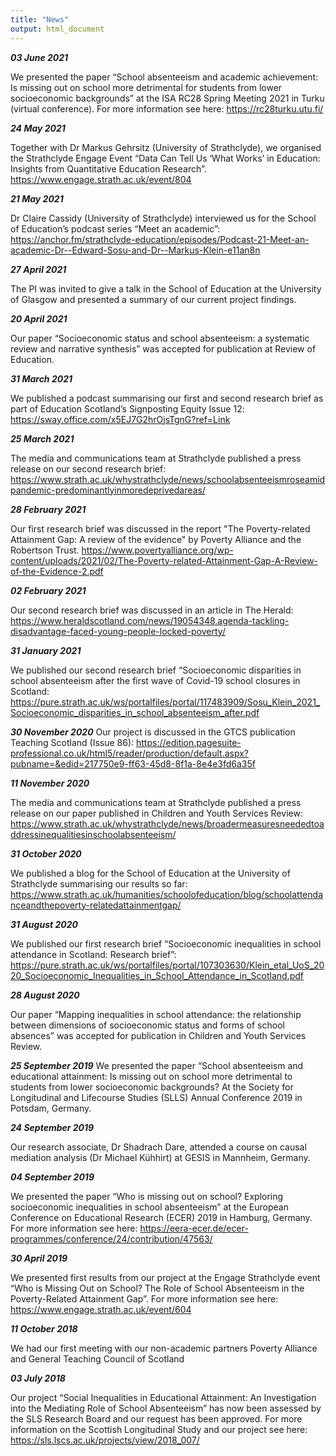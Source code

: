 ```yaml
---
title: "News"
output: html_document
---
```


***03 June 2021***

We presented the paper “School absenteeism and academic achievement: Is missing out on school more detrimental for students from lower socioeconomic backgrounds” at the ISA RC28 Spring Meeting 2021 in Turku (virtual conference). For more information see here: https://rc28turku.utu.fi/  

***24 May 2021***

Together with Dr Markus Gehrsitz (University of Strathclyde), we organised the Strathclyde Engage Event “Data Can Tell Us ‘What Works’ in Education: Insights from Quantitative Education Research”.
https://www.engage.strath.ac.uk/event/804  

***21 May 2021***

Dr Claire Cassidy (University of Strathclyde) interviewed us for the School of Education’s podcast series “Meet an academic”:
https://anchor.fm/strathclyde-education/episodes/Podcast-21-Meet-an-academic-Dr--Edward-Sosu-and-Dr--Markus-Klein-e11an8n  

***27 April 2021***

The PI was invited to give a talk in the School of Education at the University of Glasgow and presented a summary of our current project findings.  

***20 April 2021***

Our paper “Socioeconomic status and school absenteeism: a systematic review and narrative synthesis” was accepted for publication at Review of Education.  

***31 March 2021***

We published a podcast summarising our first and second research brief as part of Education Scotland’s Signposting Equity Issue 12:
https://sway.office.com/x5EJ7G2hrOjsTgnG?ref=Link


***25 March 2021***

The media and communications team at Strathclyde published a press release on our second research brief:
https://www.strath.ac.uk/whystrathclyde/news/schoolabsenteeismroseamidpandemic-predominantlyinmoredeprivedareas/

***28 February 2021***

Our first research brief was discussed in the report "The Poverty-related Attainment Gap: A review of the evidence" by Poverty Alliance and the Robertson Trust.
https://www.povertyalliance.org/wp-content/uploads/2021/02/The-Poverty-related-Attainment-Gap-A-Review-of-the-Evidence-2.pdf

***02 February 2021***

Our second research brief was discussed in an article in The Herald: 
https://www.heraldscotland.com/news/19054348.agenda-tackling-disadvantage-faced-young-people-locked-poverty/

***31 January 2021***

We published our second research brief “Socioeconomic disparities in school absenteeism after the first wave of Covid-19 school closures in Scotland:
https://pure.strath.ac.uk/ws/portalfiles/portal/117483909/Sosu_Klein_2021_Socioeconomic_disparities_in_school_absenteeism_after.pdf

***30 November 2020***
Our project is discussed in the GTCS publication Teaching Scotland (Issue 86):
https://edition.pagesuite-professional.co.uk/html5/reader/production/default.aspx?pubname=&edid=217750e9-ff63-45d8-8f1a-8e4e3fd6a35f

***11 November 2020***

The media and communications team at Strathclyde published a press release on our paper published in Children and Youth Services Review: https://www.strath.ac.uk/whystrathclyde/news/broadermeasuresneededtoaddressinequalitiesinschoolabsenteeism/

***31 October 2020***

We published a blog for the School of Education at the University of Strathclyde summarising our results so far: https://www.strath.ac.uk/humanities/schoolofeducation/blog/schoolattendanceandthepoverty-relatedattainmentgap/

***31 August 2020***

We published our first research brief “Socioeconomic inequalities in school attendance in Scotland: Research brief”: https://pure.strath.ac.uk/ws/portalfiles/portal/107303630/Klein_etal_UoS_2020_Socioeconomic_Inequalities_in_School_Attendance_in_Scotland.pdf

***28 August 2020***

Our paper “Mapping inequalities in school attendance: the relationship between dimensions of socioeconomic status and forms of school absences” was accepted for publication in Children and Youth Services Review.

***25 September 2019***
We presented the paper “School absenteeism and educational attainment: Is missing out on school more detrimental to students from lower socioeconomic backgrounds? At the Society for Longitudinal and Lifecourse Studies (SLLS) Annual Conference 2019 in Potsdam, Germany.

***24 September 2019***

Our research associate, Dr Shadrach Dare, attended a course on causal mediation analysis (Dr Michael Kühhirt) at GESIS in Mannheim, Germany. 

***04 September 2019***

We presented the paper “Who is missing out on school? Exploring socioeconomic inequalities in school absenteeism” at the European Conference on Educational Research (ECER) 2019 in Hamburg, Germany. For more information see here: https://eera-ecer.de/ecer-programmes/conference/24/contribution/47563/

***30 April 2019***

We presented first results from our project at the Engage Strathclyde event “Who is Missing Out on School? The Role of School Absenteeism in the Poverty-Related Attainment Gap”. For more information see here: https://www.engage.strath.ac.uk/event/604

***11 October 2018***

We had our first meeting with our non-academic partners Poverty Alliance and General Teaching Council of Scotland

***03 July 2018***

Our project “Social Inequalities in Educational Attainment: An Investigation into the Mediating Role of School Absenteeism” has now been assessed by the SLS Research Board and our request has been approved. For more information on the Scottish Longitudinal Study and our project see here: https://sls.lscs.ac.uk/projects/view/2018_007/

